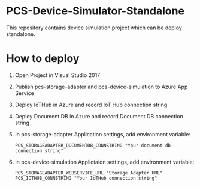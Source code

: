 # PCS-Device-Simulator-Standalone
This repository contains device simulation project which can be deploy standalone.

# How to deploy
1. Open Project in Visual Studio 2017

2. Publish pcs-storage-adapter and pcs-device-simulation to Azure App Service

3. Deploy IoTHub in Azure and record IoT Hub connection string

4. Deploy Document DB in Azure and record Document DB connection string

5. In pcs-storage-adapter Application settings, add environment variable:
    ```
    PCS_STORAGEADAPTER_DOCUMENTDB_CONNSTRING "Your document db connection string"
    ```

6. In pcs-device-simulation Applictaion settings, add environment variable:
    ```
    PCS_STORAGEADAPTER_WEBSERVICE_URL "Storage Adapter URL"
    PCS_IOTHUB_CONNSTRING "Your IoTHub connection string"
    ```